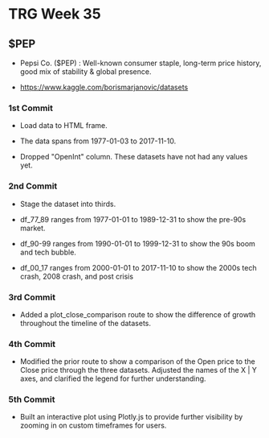 # TRG Week 35

## $PEP

- Pepsi Co. ($PEP) : Well-known consumer staple, long-term price history, good mix of stability & global presence.

- https://www.kaggle.com/borismarjanovic/datasets

### 1st Commit

- Load data to HTML frame.

- The data spans from 1977-01-03 to 2017-11-10.

- Dropped "OpenInt" column. These datasets have not had any values yet.

### 2nd Commit

- Stage the dataset into thirds.

- df_77_89 ranges from 1977-01-01 to 1989-12-31 to show the pre-90s market.

- df_90-99 ranges from 1990-01-01 to 1999-12-31 to show the 90s boom and tech bubble.

- df_00_17 ranges from 2000-01-01 to 2017-11-10 to show the 2000s tech crash, 2008 crash, and post crisis

### 3rd Commit

- Added a plot_close_comparison route to show the difference of growth throughout the timeline of the datasets.

### 4th Commit

- Modified the prior route to show a comparison of the Open price to the Close price through the three datasets. Adjusted the names of the X | Y axes, and clarified the legend for further understanding.

### 5th Commit

- Built an interactive plot using Plotly.js to provide further visibility by zooming in on custom timeframes for users.